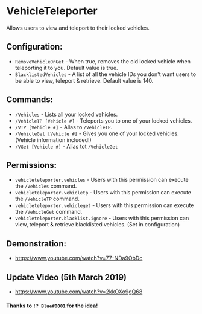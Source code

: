 # VehicleTeleporter
Allows users to view and teleport to their locked vehicles.

## Configuration:
- `RemoveVehicleOnGet` - When true, removes the old locked vehicle when teleporting it to you. Default value is true.
- `BlacklistedVehicles` - A list of all the vehicle IDs you don't want users to be able to view, teleport & retrieve. Default value is 140.

## Commands:
- `/Vehicles` - Lists all your locked vehicles.
- `/VehicleTP [Vehicle #]` - Teleports you to one of your locked vehicles.
- `/VTP [Vehicle #]` - Alias to `/VehicleTP`.
- `/VehicleGet [Vehicle #]` - Gives you one of your locked vehicles. (Vehicle information included!)
- `/VGet [Vehicle #]` - Alias tot `/VehicleGet`

## Permissions:
- `vehicleteleporter.vehicles` - Users with this permission can execute the `/Vehicles` command.
- `vehicleteleporter.vehicletp` - Users with this permission can execute the `/VehicleTP` command.
- `vehicleteleporter.vehicleget` - Users with this permission can execute the `/VehicleGet` command.
- `vehicleteleporter.blacklist.ignore` - Users with this permission can view, teleport & retrieve blacklisted vehicles. (Set in configuration)

## Demonstration:
- https://www.youtube.com/watch?v=77-NDa9ObDc

## Update Video (5th March 2019)
- https://www.youtube.com/watch?v=2kkOXo9gQ68


#### Thanks to `!? Blue#0001` for the idea!
